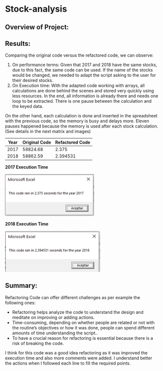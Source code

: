 # Stock-analysis

## Overview of Project:

## Results:

Comparing the original code versus the refactored code, we can observe:
1.	On performance terms:
Given that 2017 and 2018 have the same stocks, due to this fact, the same code can be used. If the name of the stocks would be changed, we needed to adapt the script asking to the user for their desired stocks.
2.	On Execution time:
With the adapted code working with arrays, all calculations are done behind the scenes and stored very quickly using less resources. In the end, all information is already there and needs one loop to be extracted. There is one pause between the calculation and the keyed data.

On the other hand, each calculation is done and inserted in the spreadsheet with the previous code, so the memory is busy and delays more. Eleven pauses happened because the memory is used after each stock calculation. (See details in the next matrix and images)

|Year|Original Code|Refactored Code|
|---|---|---|
|2017|58824.68|2.375|
|2018|58862.59|2.394531|

**2017 Execution Time**

![ VBA_Challenge_2017]( https://github.com/JackieCortes/stock-analysis/blob/main/Resources/VBA_Challenge_2017.PNG)

**2018 Execution Time**

![ VBA_Challenge_2018]( https://github.com/JackieCortes/stock-analysis/blob/main/Resources/VBA_Challenge_2018.PNG)


## Summary:

Refactoring Code can offer different challenges as per example the following ones:
  -	Refactoring helps analyze the code to understand the design and meditate on improving or adding actions.
  -	Time-consuming, depending on whether people are related or not with the routine’s objectives or how it was done, people can spend different amounts of time understanding the script..
  -	To have a crucial reason for refactoring is essential because there is a risk of breaking the code.

I think for this code was a good idea refactoring as it was improved the execution time and also more comments were added. I understand better the actions when I followed each line to fill the required points.


